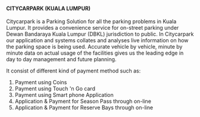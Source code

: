 #### CITYCARPARK (KUALA LUMPUR)

Citycarpark is a Parking Solution for all the parking problems in Kuala Lumpur. It provides a convenience service for on-street parking under Dewan Bandaraya Kuala Lumpur (DBKL) jurisdiction to public. In Citycarpark our application and systems collates and analyses live information on how the parking space is being used. Accurate vehicle by vehicle, minute by minute data on actual usage of the facilities gives us the leading edge in day to day management and future planning.

It consist of different kind of payment method such as:
1. Payment using Coins
2. Payment using Touch 'n Go card
3. Payment using Smart phone Application
4. Application & Payment for Season Pass through on-line
5. Application & Payment for Reserve Bays through on-line
